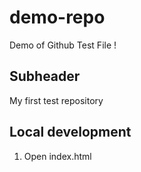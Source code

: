 # demo-repo
Demo of Github
Test File !

## Subheader

My first test repository

## Local development

1. Open index.html
